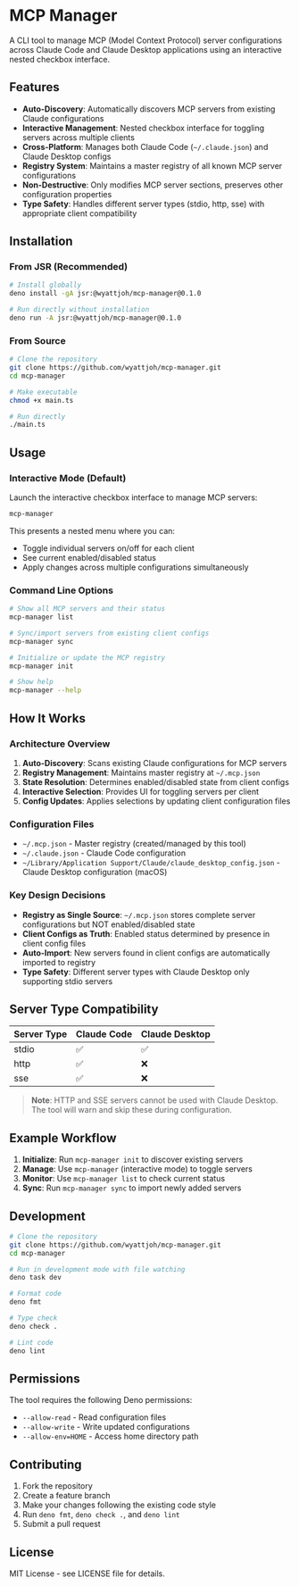 # MCP Manager

A CLI tool to manage MCP (Model Context Protocol) server configurations across Claude Code and Claude Desktop applications using an interactive nested checkbox interface.

## Features

- **Auto-Discovery**: Automatically discovers MCP servers from existing Claude configurations
- **Interactive Management**: Nested checkbox interface for toggling servers across multiple clients
- **Cross-Platform**: Manages both Claude Code (`~/.claude.json`) and Claude Desktop configs
- **Registry System**: Maintains a master registry of all known MCP server configurations
- **Non-Destructive**: Only modifies MCP server sections, preserves other configuration properties
- **Type Safety**: Handles different server types (stdio, http, sse) with appropriate client compatibility

## Installation

### From JSR (Recommended)

```bash
# Install globally
deno install -gA jsr:@wyattjoh/mcp-manager@0.1.0

# Run directly without installation
deno run -A jsr:@wyattjoh/mcp-manager@0.1.0
```

### From Source

```bash
# Clone the repository
git clone https://github.com/wyattjoh/mcp-manager.git
cd mcp-manager

# Make executable
chmod +x main.ts

# Run directly
./main.ts
```

## Usage

### Interactive Mode (Default)

Launch the interactive checkbox interface to manage MCP servers:

```bash
mcp-manager
```

This presents a nested menu where you can:
- Toggle individual servers on/off for each client
- See current enabled/disabled status
- Apply changes across multiple configurations simultaneously

### Command Line Options

```bash
# Show all MCP servers and their status
mcp-manager list

# Sync/import servers from existing client configs
mcp-manager sync

# Initialize or update the MCP registry
mcp-manager init

# Show help
mcp-manager --help
```

## How It Works

### Architecture Overview

1. **Auto-Discovery**: Scans existing Claude configurations for MCP servers
2. **Registry Management**: Maintains master registry at `~/.mcp.json`
3. **State Resolution**: Determines enabled/disabled state from client configs
4. **Interactive Selection**: Provides UI for toggling servers per client
5. **Config Updates**: Applies selections by updating client configuration files

### Configuration Files

- `~/.mcp.json` - Master registry (created/managed by this tool)
- `~/.claude.json` - Claude Code configuration
- `~/Library/Application Support/Claude/claude_desktop_config.json` - Claude Desktop configuration (macOS)

### Key Design Decisions

- **Registry as Single Source**: `~/.mcp.json` stores complete server configurations but NOT enabled/disabled state
- **Client Configs as Truth**: Enabled status determined by presence in client config files
- **Auto-Import**: New servers found in client configs are automatically imported to registry
- **Type Safety**: Different server types with Claude Desktop only supporting stdio servers

## Server Type Compatibility

| Server Type | Claude Code | Claude Desktop |
|-------------|-------------|----------------|
| stdio       | ✅          | ✅             |
| http        | ✅          | ❌             |
| sse         | ✅          | ❌             |

> **Note**: HTTP and SSE servers cannot be used with Claude Desktop. The tool will warn and skip these during configuration.

## Example Workflow

1. **Initialize**: Run `mcp-manager init` to discover existing servers
2. **Manage**: Use `mcp-manager` (interactive mode) to toggle servers
3. **Monitor**: Use `mcp-manager list` to check current status
4. **Sync**: Run `mcp-manager sync` to import newly added servers

## Development

```bash
# Clone the repository
git clone https://github.com/wyattjoh/mcp-manager.git
cd mcp-manager

# Run in development mode with file watching
deno task dev

# Format code
deno fmt

# Type check
deno check .

# Lint code
deno lint
```

## Permissions

The tool requires the following Deno permissions:
- `--allow-read` - Read configuration files
- `--allow-write` - Write updated configurations
- `--allow-env=HOME` - Access home directory path

## Contributing

1. Fork the repository
2. Create a feature branch
3. Make your changes following the existing code style
4. Run `deno fmt`, `deno check .`, and `deno lint`
5. Submit a pull request

## License

MIT License - see LICENSE file for details.